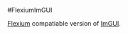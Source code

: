 #FlexiumImGUI

[Flexium](https://github.com/DXsmiley/Flexium) compatiable version of [ImGUI](https://github.com/ocornut/imgui).

